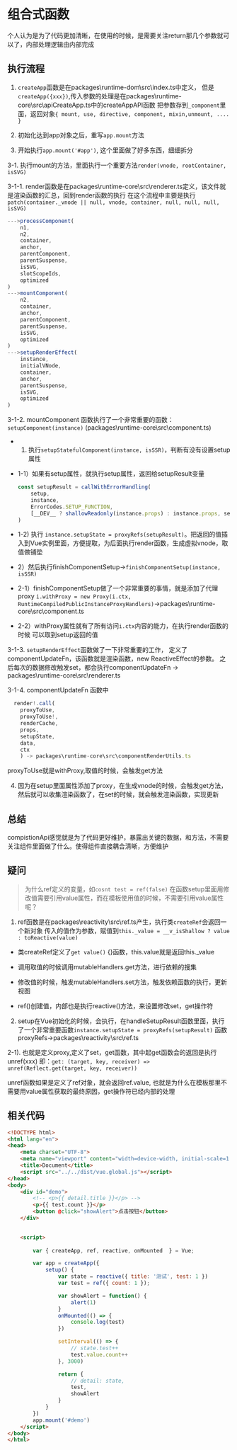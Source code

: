 # 组合式函数

个人认为是为了代码更加清晰，在使用的时候，是需要关注return那几个参数就可以了，内部处理逻辑由内部完成

## 执行流程

1. `createApp`函数是在packages\runtime-dom\src\index.ts中定义，
但是`createApp({xxx})`,传入参数的处理是在packages\runtime-core\src\apiCreateApp.ts中的createAppAPI函数
把参数存到`_component`里面，返回对象`{ mount, use, directive, component, mixin,unmount, .... }`

2. 初始化达到app对象之后，重写`app.mount`方法

3. 开始执行`app.mount('#app')`, 这个里面做了好多东西，细细拆分

3-1. 执行mount的方法，里面执行一个重要方法`render(vnode, rootContainer, isSVG)`

3-1-1. render函数是在packages\runtime-core\src\renderer.ts定义，该文件就是渲染函数的汇总，回到render函数的执行
在这个流程中主要是执行`patch(container._vnode || null, vnode, container, null, null, null, isSVG)`
```js
--->processComponent(
    n1,
    n2,
    container,
    anchor,
    parentComponent,
    parentSuspense,
    isSVG,
    slotScopeIds,
    optimized
)
--->mountComponent(
    n2,
    container,
    anchor,
    parentComponent,
    parentSuspense,
    isSVG,
    optimized
)
--->setupRenderEffect(
    instance,
    initialVNode,
    container,
    anchor,
    parentSuspense,
    isSVG,
    optimized
)
```

3-1-2. mountComponent 函数执行了一个非常重要的函数：`setupComponent(instance)` (packages\runtime-core\src\component.ts)
  - 1) 执行`setupStatefulComponent(instance, isSSR)`，判断有没有设置setup属性

  - 1-1）如果有setup属性，就执行setup属性，返回给setupResult变量
    ```js
    const setupResult = callWithErrorHandling(
        setup,
        instance,
        ErrorCodes.SETUP_FUNCTION,
        [__DEV__ ? shallowReadonly(instance.props) : instance.props, setupContext]
    )
    ```
   - 1-2) 执行 `instance.setupState = proxyRefs(setupResult)`。把返回的值插入到Vue实例里面，方便提取，为后面执行render函数，生成虚拟vnode，取值做铺垫

   - 2）然后执行finishComponentSetup->`finishComponentSetup(instance, isSSR)`

   - 2-1）finishComponentSetup做了一个非常重要的事情，就是添加了代理proxy
      `i.withProxy = new Proxy(i.ctx, RuntimeCompiledPublicInstanceProxyHandlers)`->packages\runtime-core\src\component.ts
    
  - 2-2）withProxy属性就有了所有访问`i.ctx`内容的能力，在执行render函数的时候
                 可以取到setup返回的值

3-1-3. `setupRenderEffect`函数做了一下非常重要的工作，
    定义了componentUpdateFn，该函数就是渲染函数，new ReactiveEffect的参数。
    之后每次的数据修改触发set，都会执行componentUpdateFn -> packages\runtime-core\src\renderer.ts  

3-1-4. componentUpdateFn 函数中
```js
  render!.call(
    proxyToUse,
    proxyToUse!,
    renderCache,
    props,
    setupState,
    data,
    ctx
    ) -> packages\runtime-core\src\componentRenderUtils.ts 
```
proxyToUse就是withProxy,取值的时候，会触发get方法   

4. 因为在setup里面属性添加了proxy，在生成vnode的时候，会触发get方法，然后就可以收集渲染函数了，在set的时候，就会触发渲染函数，实现更新

## 总结

compistionApi感觉就是为了代码更好维护，暴露出关键的数据，和方法，不需要关注组件里面做了什么。使得组件直接耦合清晰，方便维护

## 疑问

> 为什么ref定义的变量，如`cosnt test = ref(false)` 在函数setup里面用修改值需要引用value属性，而在模板使用值的时候，不需要引用value属性呢？

1. ref函数是在packages\reactivity\src\ref.ts产生，执行类`createRef`会返回一个新对象
传入的值作为参数，赋值到`this._value = __v_isShallow ? value : toReactive(value)`
  - 类createRef定义了`get value()` {}函数，this.value就是返回this._value

  - 调用取值的时候调用mutableHandlers.get方法，进行依赖的搜集

  - 修改值的时候，触发mutableHandlers.set方法，触发依赖函数的执行，更新视图

  - ref()创建值，内部也是执行reactive()方法，来设置修改set，get操作符

2. setup在Vue初始化的时候，会执行，在handleSetupResult函数里面，执行了一个非常重要函数`instance.setupState = proxyRefs(setupResult)`
    函数proxyRefs->packages\reactivity\src\ref.ts

2-1). 也就是定义proxy,定义了set，get函数，其中起get函数会的返回是执行unref(xxx)
            即：`get: (target, key, receiver) => unref(Reflect.get(target, key, receiver))`

unref函数如果是定义了ref对象，就会返回ref.value, 也就是为什么在模板那里不需要用value属性获取的最终原因，get操作符已经内部的处理

## 相关代码

```html
<!DOCTYPE html>
<html lang="en">
<head>
    <meta charset="UTF-8">
    <meta name="viewport" content="width=device-width, initial-scale=1.0">
    <title>Document</title>
    <script src="../../dist/vue.global.js"></script>
</head>
<body>
    <div id="demo">
        <!-- <p>{{ detail.title }}</p> -->
        <p>{{ test.count }}</p>
        <button @click="showAlert">点击按钮</button>
    </div>
    

    <script>
        
        var { createApp, ref, reactive, onMounted  } = Vue;

        var app = createApp({
            setup() {
                var state = reactive({ title: '测试', test: 1 })
                var test = ref({ count: 1 });

                var showAlert = function() {
                    alert(1)
                }
                onMounted(() => {
                    console.log(test)
                })

                setInterval(() => {
                    // state.test++
                    test.value.count++
                }, 3000)

                return {
                    // detail: state,
                    test,
                    showAlert
                }
            }
        })
        app.mount('#demo')
    </script>
</body>
</html>
```